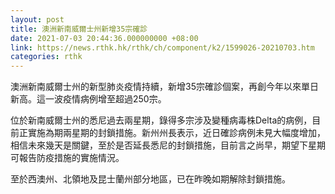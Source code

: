 ```yaml
---
layout: post
title: 澳洲新南威爾士州新增35宗確診
date: 2021-07-03 20:44:36.000000000 +08:00
link: https://news.rthk.hk/rthk/ch/component/k2/1599026-20210703.htm
categories: rthk
---
```


澳洲新南威爾士州的新型肺炎疫情持續，新增35宗確診個案，再創今年以來單日新高。這一波疫情病例增至超過250宗。

位於新南威爾士州的悉尼過去兩星期，錄得多宗涉及變種病毒株Delta的病例，目前正實施為期兩星期的封鎖措施。新州州長表示，近日確診病例未見大幅度增加，相信未來幾天是關鍵，至於是否延長悉尼的封鎖措施，目前言之尚早，期望下星期可報告防疫措施的實施情況。

至於西澳州、北領地及昆士蘭州部分地區，已在昨晚如期解除封鎖措施。

